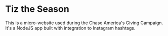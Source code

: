 # Tiz the Season

This is a micro-website used during the Chase America's Giving Campaign. It's a NodeJS app built with integration to Instagram hashtags. 
